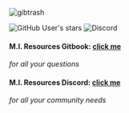 ![gibtrash](https://github.com/MIAgimir/MIAgimir/assets/116332087/2dc46180-280c-4dd8-8705-2f5e4b75c7bb)

![GitHub User's stars](https://img.shields.io/github/stars/MIAgimir)
![Discord](https://img.shields.io/discord/1122739697316278282?label=Number%20of%20Active%20Raccoons&color=A600FF)

 #### M.I. Resources Gitbook: [click me](https://mesa-indigo.gitbook.io/m.i.-resources/)
*for all your questions*
 
 #### M.I. Resources Discord: [click me](https://discord.gg/XwhBUGErxY)
 *for all your community needs*

